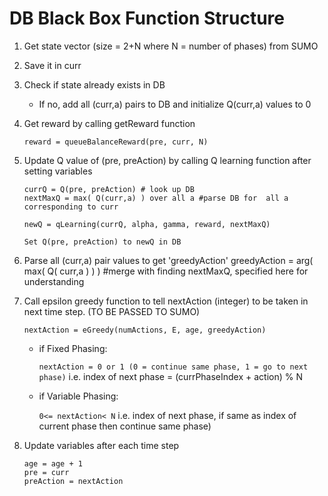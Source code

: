 # DB Black Box Function Structure

1. Get state vector (size = 2+N where N = number of phases) from SUMO

1. Save it in curr

1. Check if state already exists in DB

   - If no, add all (curr,a) pairs to DB and initialize Q(curr,a) values to 0

1. Get reward by calling getReward function

   ```reward = queueBalanceReward(pre, curr, N)```

1. Update Q value of (pre, preAction) by calling Q learning function after setting variables

   ```
   currQ = Q(pre, preAction) # look up DB
   nextMaxQ = max( Q(curr,a) ) over all a #parse DB for  all a corresponding to curr

   newQ = qLearning(currQ, alpha, gamma, reward, nextMaxQ)

   Set Q(pre, preAction) to newQ in DB
   ```

1. Parse all (curr,a) pair values to get 'greedyAction'
  greedyAction = arg( max( Q( curr,a ) ) )   #merge with finding nextMaxQ, specified here for understanding

1. Call epsilon greedy function to tell nextAction (integer) to be taken in next time step. (TO BE PASSED TO SUMO)

   ```
   nextAction = eGreedy(numActions, E, age, greedyAction)
   ```

   - if Fixed Phasing:

     ```nextAction = 0 or 1 (0 = continue same phase, 1 = go to next phase)```
     i.e. index of next phase = (currPhaseIndex + action) % N

   - if Variable Phasing:

     ```0<= nextAction< N```
     i.e. index of next phase, if same as index of current phase then continue same phase)

1. Update variables after each time step

   ```
   age = age + 1
   pre = curr
   preAction = nextAction
   ```
